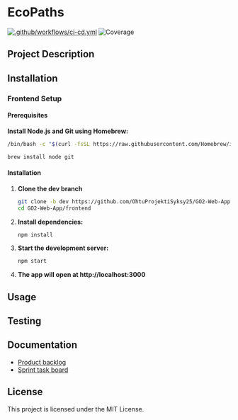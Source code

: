 # EcoPaths

[![.github/workflows/ci-cd.yml](https://github.com/OhtuProjektiSyksy25/EcoPaths/actions/workflows/ci-cd.yml/badge.svg?branch=main)](https://github.com/OhtuProjektiSyksy25/EcoPaths/actions/workflows/ci-cd.yml)
![Coverage](https://codecov.io/gh/org/repo/branch/main/graph/badge.svg)

## Project Description


## Installation

### Frontend Setup

#### Prerequisites

**Install Node.js and Git using Homebrew:**
```bash
/bin/bash -c "$(curl -fsSL https://raw.githubusercontent.com/Homebrew/install/HEAD/install.sh)"

brew install node git
```

#### Installation

1. **Clone the dev branch**
   ```bash
   git clone -b dev https://github.com/OhtuProjektiSyksy25/GO2-Web-App
   cd GO2-Web-App/frontend
   ```

2. **Install dependencies:**
   ```bash
   npm install
   ```

3. **Start the development server:**
   ```bash
   npm start
   ```

4. **The app will open at http://localhost:3000**

## Usage

## Testing


## Documentation

- [Product backlog](https://github.com/orgs/OhtuProjektiSyksy25/projects/1)  
- [Sprint task board](https://github.com/orgs/OhtuProjektiSyksy25/projects/5/views/4)

## License

This project is licensed under the MIT License.
